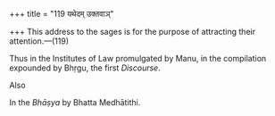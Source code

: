 +++
title = "119 यथेदम् उक्तवाञ्"

+++
This address to the sages is for the purpose of attracting their
attention.—(119)



Thus in the Institutes of Law promulgated by Manu, in the compilation
expounded by Bhṛgu, the first *Discourse*.

Also

In the *Bhāṣya* by Bhatta Medhātithi.
